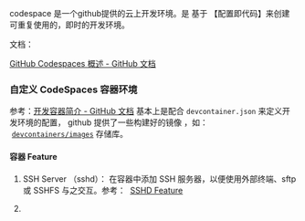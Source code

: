 codespace 是一个github提供的云上开发环境。是 基于 【配置即代码】来创建可重复使用的，即时的开发环境。



文档：

[GitHub Codespaces 概述 - GitHub 文档](https://docs.github.com/zh/codespaces/overview)



### 自定义 CodeSpaces 容器环境


参考：[开发容器简介 - GitHub 文档](https://docs.github.com/zh/codespaces/setting-up-your-project-for-codespaces/adding-a-dev-container-configuration/introduction-to-dev-containers#creating-a-custom-dev-container-configuration)  基本上是配合 `devcontainer.json` 来定义开发环境的配置， github 提供了一些构建好的镜像 ，如：  [`devcontainers/images`](https://github.com/devcontainers/images/tree/main/src/universal) 存储库。


#### 容器 Feature

1. SSH Server （sshd）： 在容器中添加 SSH 服务器，以便使用外部终端、sftp 或 SSHFS 与之交互。参考：  [SSHD Feature](https://github.com/devcontainers/features/tree/main/src/sshd#usage) 

2. 

